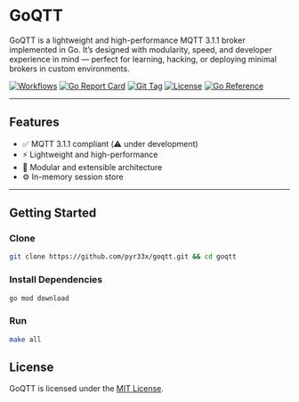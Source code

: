 # GoQTT

GoQTT is a lightweight and high-performance MQTT 3.1.1 broker implemented in Go. It’s designed with modularity, speed, and developer experience in mind — perfect for learning, hacking, or deploying minimal brokers in custom environments.

[![Workflows](https://img.shields.io/github/actions/workflow/status/pyr33x/goqtt/.github%2Fworkflows%2Ftest.yml?color=40BA12)](https://github.com/pyr33x/goqtt/actions/workflows/test.yml)
[![Go Report Card](https://goreportcard.com/badge/github.com/pyr33x/goqtt)](https://goreportcard.com/report/github.com/pyr33x/goqtt)
[![Git Tag](https://img.shields.io/github/v/tag/pyr33x/goqtt?color=40BA12)](https://github.com/pyr33x/goqtt/tags)
[![License](https://img.shields.io/github/license/pyr33x/goqtt?color=40BA12)](https://github.com/pyr33x/goqtt/blob/master/LICENSE)
[![Go Reference](https://pkg.go.dev/badge/github.com/pyr33x/goqtt.svg)](https://pkg.go.dev/github.com/pyr33x/goqtt)

---

## Features

- ✅ MQTT 3.1.1 compliant (⚠️ under development)
- ⚡ Lightweight and high-performance
- 🔨 Modular and extensible architecture
- ⚙️ In-memory session store

---

## Getting Started

### Clone
```bash
git clone https://github.com/pyr33x/goqtt.git && cd goqtt
```

### Install Dependencies
```bash
go mod download
```

### Run
```bash
make all
```

## License
GoQTT is licensed under the [MIT License](https://github.com/Pyr33x/goqtt/blob/master/LICENSE).
